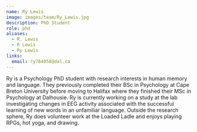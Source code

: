 ```yaml
---
name: Ry Lewis
image: images/team/Ry_Lewis.jpg
description: PhD Student
role: phd
aliases:
  - R. Lewis
  - R Lewis
  - Ry Lewis
links:
  email: ry764058@dal.ca
---
```


Ry is a Psychology PhD student with research interests in human memory and language. They previously completed their BSc in Psychology at Cape Breton University before moving to Halifax where they finished their MSc in Psychology at Dalhousie. Ry is currently working on a study at the lab investigating changes in EEG activity associated with the successful learning of new words in an unfamiliar language. Outside the research sphere, Ry does volunteer work at the Loaded Ladle and enjoys playing RPGs, hot yoga, and drawing.